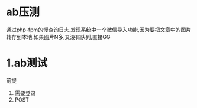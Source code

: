 # ab压测

通过php-fpm的慢查询日志.发现系统中一个微信导入功能,因为要把文章中的图片转存到本地.如果图片N多,又没有队列,直接GG

# 1.ab测试

前提

1. 需要登录
2. POST

